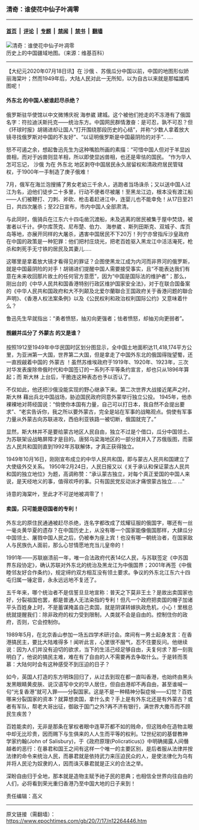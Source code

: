 ### 清奇：谁使花中仙子叶凋零

---

#### [首页](../../../..?n12264446) &nbsp;|&nbsp; [评论](../../../../../epoch-comment?n12264446) &nbsp;|&nbsp; [专题](../../../../../epoch-special?n12264446) &nbsp;|&nbsp; [禁闻](../../../../../epoch-news?n12264446) &nbsp;|&nbsp; [禁书](../../../../../books?n12264446) &nbsp;|&nbsp; [翻墙](https://github.com/gfw-breaker/nogfw/blob/master/README.md?n12264446)


<div><img alt="清奇：谁使花中仙子叶凋零" class="attachment-djy_600_400 size-djy_600_400 wp-post-image" src="https://i.epochtimes.com/assets/uploads/2020/07/China-2-600x400.png"/>
<div class="caption">
 历史上的中国疆域地图。（来源：维基百科）
</div></div><hr/><div class="post_content" id="artbody" itemprop="articleBody">
 <!-- article content begin -->
 <p>
  【大纪元2020年07月18日讯】在
  <ok href="https://www.epochtimes.com/gb/tag/%E6%B2%99%E4%BF%84.html">
   沙俄
  </ok>
  、苏俄瓜分中国以前，中国的地图形似娇丽海棠叶；然而1949年后，大陆人民对此一无所知，以为自古以来就是那幅雄鸡图呢！
 </p>
 <h4>
  <ok href="https://www.epochtimes.com/gb/tag/%E5%A4%96%E4%B8%9C%E5%8C%97.html">
   外东北
  </ok>
  的中国人被谁赶尽杀绝？
 </h4>
 <p>
  俄罗斯驻华使馆以中文微博庆祝
  <ok href="https://www.epochtimes.com/gb/tag/%E6%B5%B7%E5%8F%82%E5%B4%B4.html">
   海参崴
  </ok>
  建城。这个被他们抢走的不冻港有了俄国名字：符拉迪沃斯托克——统治东方。中国网民群情激奋：是可忍，孰不可忍？但《环球时报》胡锡进却让国人“打开围绕那段历史的心结”，并称“少数人拿着放大镜寻找俄罗斯对中国的不友好”、“以证明俄罗斯是中国最阴险的对手”.. ….
 </p>
 <p>
  怒不可遏之余，想起鲁迅先生为这种嘴脸所画的素描：“可惜中国人但对于羊显凶兽相，而对于凶兽则显羊相，所以即使显凶兽相，也还是卑怯的国民。 ”作为华人怎可忘记，
  <ok href="https://www.epochtimes.com/gb/tag/%E6%B2%99%E4%BF%84.html">
   沙俄
  </ok>
  为在
  <ok href="https://www.epochtimes.com/gb/tag/%E5%A4%96%E4%B8%9C%E5%8C%97.html">
   外东北
  </ok>
  地区剥夺中国居民永久居留权和清政府居民管辖权，于1900年一手制造了庚子俄难！
 </p>
 <p>
  7月，俄军在海兰泡搜捕了男女老幼三千余人，逃跑者当场诛杀；又以送中国人过江为名，迫他们徒步二十多里，行动不便者尽被屠！至黑龙江边，根本没有渡江船——人们被鞭打、刀刺、斧砍、枪击着赶进江中，连婴儿也不能幸免！从17日至21日，共四次屠杀；至22日宣布，市内中国人全部肃清。
 </p>
 <p>
  与此同时，俄骑兵在江东六十四屯凿沉渡船，未及逃离的居民被集于屋中焚烧，被害者以千计。伊尔库茨克、尼布楚、伯力、
  <ok href="https://www.epochtimes.com/gb/tag/%E6%B5%B7%E5%8F%82%E5%B4%B4.html">
   海参崴
  </ok>
  、斯列田斯克、双城子、库页岛等地，亦展开同样的大屠杀，遇害中国居民不下20万！列宁亦曾指斥沙皇政府在中国的政策是一种犯罪：他们把村庄烧光，把老百姓驱入黑龙江中活活淹死，枪杀和刺死手无寸铁的居民及其妻儿…..
 </p>
 <p>
  这哪里是拿着放大镜才看得见的罪证？企图使黑龙江成为内河而非界河的俄罗斯，就是中国最阴险的对手！胡锡进们提醒中国人需要接受事实，且“不能表达我们有意在未来收回那片故土的任何官方意愿”，因为“中国是国际法的维护者”；那么，刚出台的《中华人民共和国香港特别行政区维护国家安全法》，对于在联合国备案的《中华人民共和国政府和大不列颠及北爱尔蘭聯合王国政府关于香港问题的聯合声明》、《香港人权法案条例》以及《公民权利和政治权利国际公约》又意味着什么？
 </p>
 <p>
  鲁迅先生早就指出：“勇者愤怒，抽刃向更强者；怯者愤怒，却抽刃向更弱者”。
 </p>
 <h4>
  觊觎并瓜分了
  <ok href="https://www.epochtimes.com/gb/tag/%E5%A4%96%E8%92%99%E5%8F%A4.html">
   外蒙古
  </ok>
  的又是谁？
 </h4>
 <p>
  按照1912至1949年中华民国时区划分图显示，全中国土地面积达11,418,174平方公里，为亚洲第一大国，世界第二大国，但是拿走了中国外东北的俄国得陇望蜀，还一直觊觎着中国的
  <ok href="https://www.epochtimes.com/gb/tag/%E5%A4%96%E8%92%99%E5%8F%A4.html">
   外蒙古
  </ok>
  ！虽然苏维埃政府于1919年、1920年、1923年，三次对华发表废除帝俄时代和中国签订的一系列不平等条约宣言，却也只从1896年算起；而
  <ok href="https://www.epochtimes.com/gb/tag/%E6%96%AF%E5%A4%A7%E6%9E%97.html">
   斯大林
  </ok>
  上台后，干脆连这种表态也予以否认了。
 </p>
 <p>
  不仅如此，他还把沙俄没能实现的野心继承下来。第二次世界大战接近尾声之时，
  <ok href="https://www.epochtimes.com/gb/tag/%E6%96%AF%E5%A4%A7%E6%9E%97.html">
   斯大林
  </ok>
  藉出兵北中国战场，胁迫国民政府同意外蒙举行独立公投。 1945年，他赤裸裸地对蒋经国说：“倘使你本国有力量，自己可以打日本，我自然不会提出要求”、“老实告诉你，我之所以要外蒙古，完全是站在军事的战略观点。倘使有军事力量从外蒙古向苏联进攻，西伯利亚铁路一被切断，俄国就完了。”
 </p>
 <p>
  显然，斯大林并不是要给蒙古地区人民自由，独立不过是个借口，瓜分中国领土、为苏联架设战略屏障才是目的。唐努乌梁海地区的一部分就并入了苏俄版图，而蒙古人民共和国则直到1992年苏联解体，才真正获得独立。
 </p>
 <p>
  1949年10月16日，刚刚宣布成立的中华人民共和国，即与蒙古人民共和国建立了大使级外交关系。 1950年2月24日，人民日报又以《关于承认和保证蒙古人民共和国的独立地位》为题，高调称赞：“承认蒙古独立，对每个真正爱国的中国人来说，是天经地义的事，值得欢呼的事。只有国民党反动派才痛恨蒙古独立… …”
 </p>
 <p>
  诗意的海棠叶，至此才不可逆地被凋零了！
 </p>
 <h4>
  卖国，只可能是窃国者的专利！
 </h4>
 <p>
  外东北的原住民通通被赶尽杀绝，连名字都改成了炫耀征服的俄国字，哪还有一丝一毫炎黄华夏的遗存？在中国历史上，从没有哪一个国家能像俄国那样，大肆瓜分中国领土、屠戮中国人民之后，仍被奉为座上宾！也没有哪一朝统治者，在国家敌人与民族仇人面前，那么心甘情愿地充当儿皇帝的！
 </p>
 <p>
  1991年——苏联崩溃前一年，唯一合法政府代表14亿人民，与苏联签定《中苏国界东段协定》，确认苏联对外东北的统治及黑龙江为中俄国界；2001年再签《中俄睦邻友好合作条约》，规定缔约双方相互没有领土要求。争议的外东北江东六十四屯归属一锤定音，永永远远地不复还了。
 </p>
 <p>
  五千年来，哪个统治者不是信誓旦旦地宣称：普天之下莫非王土？是故出卖国家也好，分裂祖国也罢，都是普通人无法染指的专利！但凡一个政府把卖国的帽子加诸平头百姓身上时，不是蓄谋掩盖自己卖国，就是阴谋转嫁执政危机，小心！里根总统就提醒我们：除非政府的权力受到限制，人类就不会是自由的。控制住你的政府，否则，它会控制你。
 </p>
 <p>
  1989年5月，在北京香山参加一场五四学术研讨会。席间有一男士起身发言：在香港搞民主，要比大陆难得多！闻听此言，心里很不服气，忍不住要反问。他继续说：因为人们并没有迫切的欲求，当下的生活己经足够自由，夫复何求？那一刻我明白了，他说的搞民主难，难在有了自由的人不需要再去争取什么。于是转而羡慕：大陆何时会有这种感受不到压迫的日子？
 </p>
 <p>
  如今，英国人打造的东方明珠回归了，从过去到现在都一直叫香港，也始终由黑头发黑眼睛黄皮肤、说汉语写中文的华人居住，但自由港却不再自由，甚至谁喊一句“光复香港”就可入罪——分裂国家。这是不是一种精神分裂症候——幻觉？百姓哪来分裂国家的资本？就算想卖国，拿什么卖？手上是有外东北还是有外蒙古？或者有军队，帮老大哥出征，御敌于国门之外?再不济有银行，满世界大撒币而不顾民生疾苦？
 </p>
 <p>
  百姓能卖的，无非是那条在掌权者眼中连草芥都不如的贱命，但这贱命在造物主眼中却无比珍贵，因而赐下与生俱来的人人生而平等的权利。12世纪初的基督教神学家约翰(John of Salisbury)，于《政府原理(Policraticus)》中明确揭露人间僭越者的恶行：在暴君和国王之间有这样一个唯一的主要区别，是后者服从法律并按法律的命令来统治人民，而暴君就是依持武力来压迫民众的人，是使法律化为乌有并将人民沦为奴隶的人，因而诛灭暴君就是正义的合法之举。
 </p>
 <p>
  深盼自由归于全地，那本就是造物主赋予祂子民的恩典；也相信全世界向往自由的人们，必将看到荣光重归香港乃至中国大地的日子来到！
 </p>
 <p>
  责任编辑：高义
 </p>
 <!-- article content end -->
 <div id="below_article_ad">
 </div>
</div>


---

原文链接（需翻墙）：https://www.epochtimes.com/gb/20/7/17/n12264446.htm
